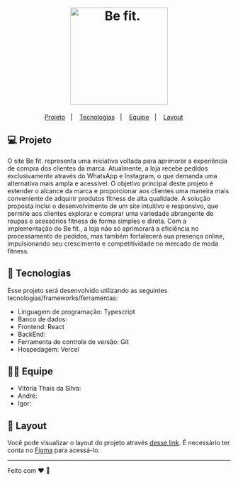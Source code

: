 <h1 align="center">
  <img alt="Be fit." title="Be fit" src="" width="220px" />
</h1>

<p align="center">
  <a href="#-projeto">Projeto</a>&nbsp;&nbsp;&nbsp;|&nbsp;&nbsp;&nbsp;
  <a href="#-tecnologias">Tecnologias</a>&nbsp;&nbsp;&nbsp;|&nbsp;&nbsp;&nbsp;
  <a href="#-equipe">Equipe</a>&nbsp;&nbsp;&nbsp;|&nbsp;&nbsp;&nbsp;
  <a href="#-layout">Layout</a>&nbsp;&nbsp;&nbsp;&nbsp;&nbsp;&nbsp;

</p>

## 💻 Projeto

O site Be fit. representa uma iniciativa voltada para aprimorar a experiência de compra dos clientes da marca. Atualmente, a loja recebe pedidos exclusivamente através do WhatsApp e Instagram, o que demanda uma alternativa mais ampla e acessível. O objetivo principal deste projeto é estender o alcance da marca e proporcionar aos clientes uma maneira mais conveniente de adquirir produtos fitness de alta qualidade. A solução proposta inclui o desenvolvimento de um site intuitivo e responsivo, que permite aos clientes explorar e comprar uma variedade abrangente de roupas e acessórios fitness de forma simples e direta. Com a implementação do Be fit., a loja não só aprimorará a eficiência no processamento de pedidos, mas também fortalecerá sua presença online, impulsionando seu crescimento e competitividade no mercado de moda fitness.

## 🚀 Tecnologias

Esse projeto será desenvolvido utilizando as seguintes tecnologias/frameworks/ferramentas:
- Linguagem de programação: Typescript
- Banco de dados: 
- Frontend: React
- BackEnd: 
- Ferramenta de controle de versão: Git
- Hospedagem: Vercel

## 👩‍💻 Equipe

- Vitória Thais da Silva: 
- André:
- Igor:
  
## 🔖 Layout

Você pode visualizar o layout do projeto através [desse link](). É necessário ter conta no [Figma](https://figma.com) para acessá-lo.

---

Feito com ♥ :wave:
